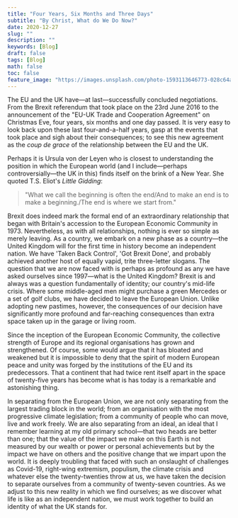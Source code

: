 ```yaml
---
title: "Four Years, Six Months and Three Days"
subtitle: "By Christ, What do We Do Now?"
date: 2020-12-27
slug: ""
description: ""
keywords: [Blog]
draft: false
tags: [Blog]
math: false
toc: false
feature_image: "https://images.unsplash.com/photo-1593113646773-028c64a8f1b8?ixid=MXwxMjA3fDB8MHxwaG90by1wYWdlfHx8fGVufDB8fHw%3D&ixlib=rb-1.2.1&auto=format&fit=crop&w=3150&q=80"
---
```


The EU and the UK have—at last—successfully concluded negotiations. From the Brexit referendum that took place on the 23rd June 2016 to the announcement of the "EU-UK Trade and Cooperation Agreement" on Christmas Eve, four years, six months and one day passed. It is very easy to look back upon these last four-and-a-half years, gasp at the events that took place and sigh about their consequences; to see this new agreement as the *coup de grace* of the relationship between the EU and the UK.

Perhaps it is Ursula von der Leyen who is closest to understanding the position in which the European world (and I include—perhaps controversially—the UK in this) finds itself on the brink of a New Year. She quoted T.S. Eliot's *Little Gidding*:

> "What we call the beginning is often the end/And to make an end is to make a beginning./The end is where we start from."

Brexit does indeed mark the formal end of an extraordinary relationship that began with Britain's accession to the European Economic Community in 1973. Nevertheless, as with all relationships, nothing is ever so simple as merely leaving. As a country, we embark on a new phase as a country—the United Kingdom will for the first time in history become an independent nation. We have 'Taken Back Control', 'Got Brexit Done', and probably achieved another host of equally vapid, trite three-letter slogans. The question that we are now faced with is perhaps as profound as any we have asked ourselves since 1997—what is the United Kingdom? Brexit is and always was a question fundamentally of identity; our country's mid-life crisis. Where some middle-aged men might purchase a green Mercedes or a set of golf clubs, we have decided to leave the European Union. Unlike adopting new pastimes, however, the consequences of our decision have significantly more profound and far-reaching consequences than extra space taken up in the garage or living room.

Since the inception of the European Economic Community, the collective strength of Europe and its regional organisations has grown and strengthened. Of course, some would argue that it has bloated and weakened but it is impossible to deny that the spirit of modern European peace and unity was forged by the institutions of the EU and its predecessors. That a continent that had twice rent itself apart in the space of twenty-five years has become what is has today is a remarkable and astonishing thing.

In separating from the European Union, we are not only separating from the largest trading block in the world; from an organisation with the most progressive climate legislation; from a community of people who can move, live and work freely. We are also separating from an ideal, an ideal that I remember learning at my old primary school—that two heads are better than one; that the value of the impact we make on this Earth is not measured by our wealth or power or personal achievements but by the impact we have on others and the positive change that we impart upon the world. It is deeply troubling that faced with such an onslaught of challenges as Covid-19, right-wing extremism, populism, the climate crisis and whatever else the twenty-twenties throw at us, we have taken the decision to separate ourselves from a community of twenty-seven countries. As we adjust to this new reality in which we find ourselves; as we discover what life is like as an independent nation, we must work together to build an identity of what the UK stands for.
